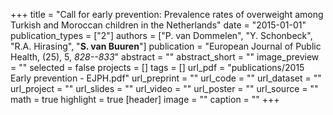 +++
title = "Call for early prevention: Prevalence rates of overweight among Turkish and Moroccan children in the Netherlands"
date = "2015-01-01"
publication_types = ["2"]
authors = ["P. van Dommelen", "Y. Schonbeck", "R.A. Hirasing", "**S. van Buuren**"]
publication = "European Journal of Public Health, (25), 5, _828--833_"
abstract = ""
abstract_short = ""
image_preview = ""
selected = false
projects = []
tags = []
url_pdf = "publications/2015 Early prevention - EJPH.pdf"
url_preprint = ""
url_code = ""
url_dataset = ""
url_project = ""
url_slides = ""
url_video = ""
url_poster = ""
url_source = ""
math = true
highlight = true
[header]
image = ""
caption = ""
+++

